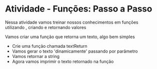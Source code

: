 # Atividade - Funções: Passo a Passo
Nessa atividade vamos treinar nossos conhecimentos em funções utilizando , criando e retornando valores

Vamos criar uma função que retorna um texto, algo bem simples
* Crie uma função chamada textReturn
* Vamos gerar o texto 'dinamicamente' passando por parâmetro
* Vamos retornar a string
* Agora vamos imprimir o texto retornado na função
